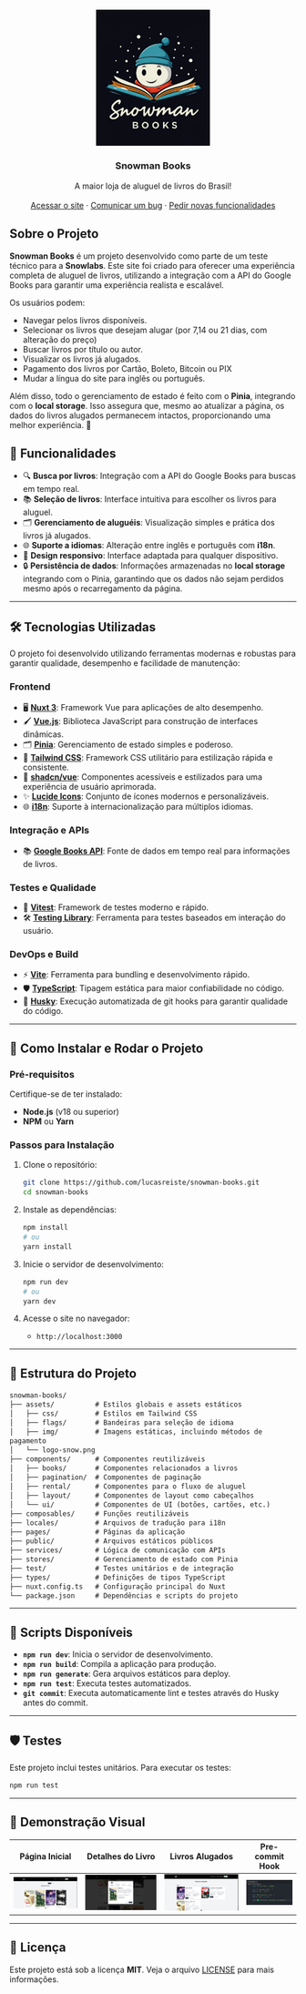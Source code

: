 <br />
<div align="center">
<p align="center">
  <img src="./assets/logo-snow.png" alt="Snowman Books Logo" width="200">
</p>

  <h3 align="center">Snowman Books</h3>

  <p align="center">
A maior loja de aluguel de livros do Brasil!
    <br />
    <br />
    <a href="https://snowmanbooks.netlify.app/">Acessar o site</a>
    ·
    <a href="https://github.com/lucasreiste/snowman-bookstore/issues">Comunicar um bug</a>
    ·
    <a href="https://github.com/lucasreiste/snowman-bookstore/issues">Pedir novas funcionalidades</a>
  </p>
</div>

## Sobre o Projeto

**Snowman Books** é um projeto desenvolvido como parte de um teste técnico para a **Snowlabs**. Este site foi criado para oferecer uma experiência completa de aluguel de livros, utilizando a integração com a API do Google Books para garantir uma experiência realista e escalável.

Os usuários podem:

- Navegar pelos livros disponíveis.
- Selecionar os livros que desejam alugar (por 7,14 ou 21 dias, com alteração do preço)
- Buscar livros por título ou autor.
- Visualizar os livros já alugados.
- Pagamento dos livros por Cartão, Boleto, Bitcoin ou PIX
- Mudar a língua do site para inglês ou português.

Além disso, todo o gerenciamento de estado é feito com o **Pinia**, integrando com o **local storage**. Isso assegura que, mesmo ao atualizar a página, os dados do livros alugados permanecem intactos, proporcionando uma melhor experiência. 🚀

## 🚀 Funcionalidades

- 🔍 **Busca por livros**: Integração com a API do Google Books para buscas em tempo real.
- 📚 **Seleção de livros**: Interface intuitiva para escolher os livros para aluguel.
- 🗂️ **Gerenciamento de aluguéis**: Visualização simples e prática dos livros já alugados.
- 🌐 **Suporte a idiomas**: Alteração entre inglês e português com **i18n**.
- 📱 **Design responsivo**: Interface adaptada para qualquer dispositivo.
- 🔒 **Persistência de dados**: Informações armazenadas no **local storage** integrando com o Pinia, garantindo que os dados não sejam perdidos mesmo após o recarregamento da página.

---

## 🛠️ Tecnologias Utilizadas

O projeto foi desenvolvido utilizando ferramentas modernas e robustas para garantir qualidade, desempenho e facilidade de manutenção:

### **Frontend**

- 🖥️ **[Nuxt 3](https://nuxt.com/)**: Framework Vue para aplicações de alto desempenho.
- 🖌️ **[Vue.js](https://vuejs.org/)**: Biblioteca JavaScript para construção de interfaces dinâmicas.
- 🗂️ **[Pinia](https://pinia.vuejs.org/)**: Gerenciamento de estado simples e poderoso.
- 🎨 **[Tailwind CSS](https://tailwindcss.com/)**: Framework CSS utilitário para estilização rápida e consistente.
- 🧩 **[shadcn/vue](https://github.com/shadcn/vue)**: Componentes acessíveis e estilizados para uma experiência de usuário aprimorada.
- ✨ **[Lucide Icons](https://lucide.dev/)**: Conjunto de ícones modernos e personalizáveis.
- 🌐 **[i18n](https://kazupon.github.io/vue-i18n/)**: Suporte à internacionalização para múltiplos idiomas.

### **Integração e APIs**

- 📚 **[Google Books API](https://developers.google.com/books)**: Fonte de dados em tempo real para informações de livros.

### **Testes e Qualidade**

- 🧪 **[Vitest](https://vitest.dev/)**: Framework de testes moderno e rápido.
- 🛠️ **[Testing Library](https://testing-library.com/)**: Ferramenta para testes baseados em interação do usuário.

### **DevOps e Build**

- ⚡ **[Vite](https://vitejs.dev/)**: Ferramenta para bundling e desenvolvimento rápido.
- 🛡️ **[TypeScript](https://www.typescriptlang.org/)**: Tipagem estática para maior confiabilidade no código.
- 🐶 **[Husky](https://typicode.github.io/husky/)**: Execução automatizada de git hooks para garantir qualidade do código.

---

## 🔧 Como Instalar e Rodar o Projeto

### **Pré-requisitos**

Certifique-se de ter instalado:

- **Node.js** (v18 ou superior)
- **NPM** ou **Yarn**

### **Passos para Instalação**

1. Clone o repositório:

   ```bash
   git clone https://github.com/lucasreiste/snowman-books.git
   cd snowman-books
   ```

2. Instale as dependências:

   ```bash
   npm install
   # ou
   yarn install
   ```

3. Inicie o servidor de desenvolvimento:

   ```bash
   npm run dev
   # ou
   yarn dev
   ```

4. Acesse o site no navegador:
   - `http://localhost:3000`

---

## 📂 Estrutura do Projeto

```plaintext
snowman-books/
├── assets/          # Estilos globais e assets estáticos
│   ├── css/         # Estilos em Tailwind CSS
│   ├── flags/       # Bandeiras para seleção de idioma
│   ├── img/         # Imagens estáticas, incluindo métodos de pagamento
│   └── logo-snow.png
├── components/      # Componentes reutilizáveis
│   ├── books/       # Componentes relacionados a livros
│   ├── pagination/  # Componentes de paginação
│   ├── rental/      # Componentes para o fluxo de aluguel
│   ├── layout/      # Componentes de layout como cabeçalhos
│   └── ui/          # Componentes de UI (botões, cartões, etc.)
├── composables/     # Funções reutilizáveis
├── locales/         # Arquivos de tradução para i18n
├── pages/           # Páginas da aplicação
├── public/          # Arquivos estáticos públicos
├── services/        # Lógica de comunicação com APIs
├── stores/          # Gerenciamento de estado com Pinia
├── test/            # Testes unitários e de integração
├── types/           # Definições de tipos TypeScript
├── nuxt.config.ts   # Configuração principal do Nuxt
└── package.json     # Dependências e scripts do projeto
```

---

## 🚦 Scripts Disponíveis

- **`npm run dev`**: Inicia o servidor de desenvolvimento.
- **`npm run build`**: Compila a aplicação para produção.
- **`npm run generate`**: Gera arquivos estáticos para deploy.
- **`npm run test`**: Executa testes automatizados.
- **`git commit`**: Executa automaticamente lint e testes através do Husky antes do commit.

---

## 🛡️ Testes

Este projeto inclui testes unitários. Para executar os testes:

```bash
npm run test
```

---

## 🎨 Demonstração Visual

| **Página Inicial**                            | **Detalhes do Livro**                            | **Livros Alugados**                            | **Pre-commit Hook**                                    |
| --------------------------------------------- | ------------------------------------------------ | ---------------------------------------------- | ------------------------------------------------------ |
| ![Página Inicial](./assets/screenshots/1.png) | ![Detalhes do Livro](./assets/screenshots/2.png) | ![Livros Alugados](./assets/screenshots/3.png) | ![Pre-commit Hook (Husky)](./assets/screenshots/4.png) |

---

## 📜 Licença

Este projeto está sob a licença **MIT**. Veja o arquivo [LICENSE](./LICENSE) para mais informações.
